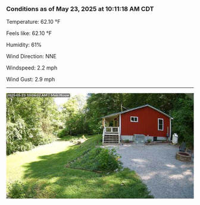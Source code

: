 ### Conditions as of May 23, 2025 at 10:11:18 AM CDT 

Temperature: 62.10 &deg;F

Feels like: 62.10 &deg;F

Humidity: 61%

Wind Direction: NNE

Windspeed: 2.2 mph

Wind Gust: 2.9 mph

---

<img src="./images/latest.jpeg"/>

